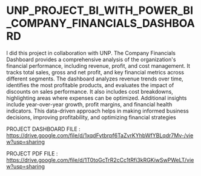 # UNP_PROJECT_BI_WITH_POWER_BI_COMPANY_FINANCIALS_DASHBOARD

I did this project in collaboration with UNP. The Company Financials Dashboard provides a comprehensive analysis of the organization's financial performance, including revenue, profit, and cost management. It tracks total sales, gross and net profit, and key financial metrics across different segments. The dashboard analyzes revenue trends over time, identifies the most profitable products, and evaluates the impact of discounts on sales performance. It also includes cost breakdowns, highlighting areas where expenses can be optimized. Additional insights include year-over-year growth, profit margins, and financial health indicators. This data-driven approach helps in making informed business decisions, improving profitability, and optimizing financial strategies

PROJECT DASHBOARD FILE : https://drive.google.com/file/d/1xqdFytbrpf6TaZvrKYhbWfYBLqdr7Mv-/view?usp=sharing

PROJECT PDF FILE : https://drive.google.com/file/d/1T0toGcTrR2cCc1tRfi3kRGKiwSwPWeLT/view?usp=sharing
